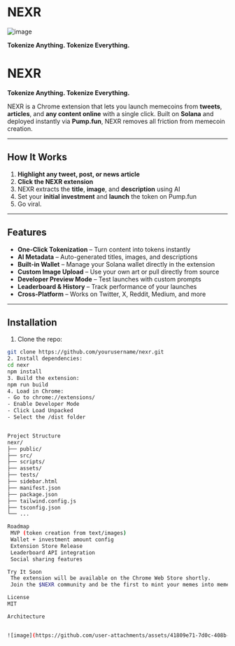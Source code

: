# NEXR
![image](https://github.com/user-attachments/assets/0a891b39-08df-440b-a3ac-f2c63e3d9483)

**Tokenize Anything. Tokenize Everything.**

# NEXR 

**Tokenize Anything. Tokenize Everything.**

NEXR is a Chrome extension that lets you launch memecoins from **tweets**, **articles**, and **any content online** with a single click. Built on **Solana** and deployed instantly via **Pump.fun**, NEXR removes all friction from memecoin creation.

---

##  How It Works

1. **Highlight any tweet, post, or news article**  
2. **Click the NEXR extension**  
3. NEXR extracts the **title**, **image**, and **description** using AI  
4. Set your **initial investment** and **launch** the token on Pump.fun  
5. Go viral.

---

##  Features

-  **One-Click Tokenization** – Turn content into tokens instantly  
-  **AI Metadata** – Auto-generated titles, images, and descriptions  
-  **Built-in Wallet** – Manage your Solana wallet directly in the extension  
-  **Custom Image Upload** – Use your own art or pull directly from source  
-  **Developer Preview Mode** – Test launches with custom prompts  
-  **Leaderboard & History** – Track performance of your launches  
-  **Cross-Platform** – Works on Twitter, X, Reddit, Medium, and more

---

##  Installation

1. Clone the repo:
```bash
git clone https://github.com/yourusername/nexr.git
2. Install dependencies:
cd nexr
npm install
3. Build the extension:
npm run build
4. Load in Chrome:
- Go to chrome://extensions/
- Enable Developer Mode
- Click Load Unpacked
- Select the /dist folder


Project Structure
nexr/
├── public/
├── src/
├── scripts/
├── assets/
├── tests/
├── sidebar.html
├── manifest.json
├── package.json
├── tailwind.config.js
├── tsconfig.json
└── ...

Roadmap
 MVP (token creation from text/images)
 Wallet + investment amount config
 Extension Store Release
 Leaderboard API integration
 Social sharing features

Try It Soon
 The extension will be available on the Chrome Web Store shortly.
 Join the $NEXR community and be the first to mint your memes into memecoins.

License
MIT

Architecture


![image](https://github.com/user-attachments/assets/41809e71-7d0c-408b-98be-3eb1554589f7)

